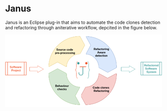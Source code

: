 # Janus

Janus is an Eclipse plug-in that aims to automate the code clones detection and refactoring through aniterative workflow, depcited in the figure below.

<p align="center">
  <img src="https://github.com/uazadi/Janus/blob/master/icons/JanusFlow.png">
</p>
